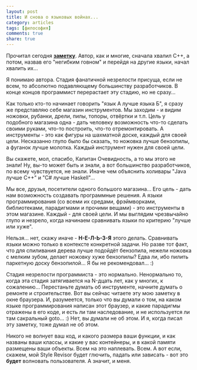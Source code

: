 ```yaml
---
layout: post
title: И снова о языковых войнах...
category: articles
tags: [философия]
comments: true
share: true
---
```

Прочитал сегодня **<a href="http://binf.livejournal.com/29465.html">заметку</a>**. Автор, как и многие, сначала хвалил C++, а потом, назвав его "негибким говном" и перейдя на другие языки, начал хвалить их...

Я понимаю автора. Стадия фанатичной незрелости присуща, если не всем, то абсолютно подавляющему большинству разработчиков. В конце концов программист перерастает эту стадию, но не сразу...

Как только кто-то начинает говорить "язык А лучше языка Б", я сразу же представляю себе магазин инструментов. Мы заходим - и видим ножовки, рубанки, дрели, пилы, топоры, отвёртки и т.п. Цель у подобного магазина одна - дать человеку возможность что-то сделать своими руками, что-то построить, что-то отремонтировать. А инструменты - это как фигуры на шахматной доске, каждый для своей цели. Несказанно глупо было бы сказать, то ножовка лучше бензопилы, а фуганок лучше молотка. Каждый инструмент нужен для своей цели.

Вы скажете, мол, спасибо, Капитан Очевидность, а то мы этого не знали! Ну, вы-то может быть и знали, а вот большинство разработчиков, по всему чувствуется, не знали. Иначе чем объяснить холивары "Java лучше C++" и "C# лучше Haskell"...

Мы все, друзья, посетители одного большого магазина... Его цель - дать нам возможность создавать программные решения. А языки программирования (со всеми их средами, фрэймворками, библиотеками, парадигмами и прочими вещами) - это инструменты в этом магазине. Каждый - для своей цели. И мы выглядим чрезвычайно глупо и незрело, когда начинаем сравнивать языки по критерию "лучше или хуже".

Нельзя... нет, скажу иначе - **Н-Е-Л-Ь-З-Я** этого делать. Сравнивать языки можно только в контексте конкретной задачи. Но разве тот факт, что для спиливания дерева лучше подойдёт бензопила, нежели ножовка с мелким зубом, делает ножовку хуже бензопилы? Едва ли, ибо пилить паркетную доску бензопилой... Я бы не рекомендовал... :)

Стадия незрелости программиста - это нормально. Ненормально то, когда эта стадия затягивается на N-дцать лет, как у многих, к сожалению... Перестаньте думать об инструменте, начните думать о ремонте и строительстве. Вот вы сейчас читаете эту мою заметку в окне браузера. И, разумеется, только что вы думали о том, на каком языке программирования написан этот браузер, и какие парадигмы отражены в его коде, и есть ли там наследование, и не используется ли там сакральный goto... :) Нет, вы думали не об этом. И я, когда писал эту заметку, тоже думал не об этом.

Никого не волнует ваш код, и какого размера ваши функции, и как названы ваши классы, и какие у вас контейнеры, и в какой памяти размещены ваши объекты. Всем на это наплевать. Всем. А вот если, скажем, мой Style Revisor будет глючить, падать или зависать - вот это **будет** волновать пользователя. А значит, и меня.

